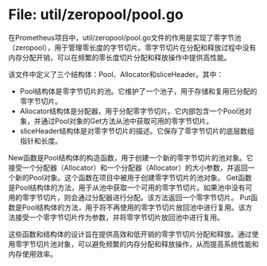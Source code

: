 # File: util/zeropool/pool.go

在Prometheus项目中，util/zeropool/pool.go文件的作用是实现了零字节池（zeropool），用于管理零长度的字节切片。零字节切片在分配和释放过程中没有内存分配开销，可以在频繁的零长度切片分配和释放操作中提供高性能。

该文件中定义了三个结构体：Pool、Allocator和sliceHeader。其中：
- Pool结构体是零字节切片的池。它维护了一个池子，用于存储和复用已分配的零字节切片。
- Allocator结构体是分配器，用于分配零字节切片。它内部包含一个Pool池对象，并通过Pool对象的Get方法从池中获取可用的零字节切片。
- sliceHeader结构体是对零字节切片的描述。它保存了零字节切片的底层数组指针和长度。

New函数是Pool结构体的构造函数，用于创建一个新的零字节切片的池对象。它接受一个分配器（Allocator）和一个分配器（Allocator）的大小参数，并返回一个新的Pool对象。这个函数在项目中被用于创建零字节切片的池对象。
Get函数是Pool结构体的方法，用于从池中获取一个可用的零字节切片。如果池中没有可用的零字节切片，则会通过分配器进行分配。该方法返回一个零字节切片。
Put函数是Pool结构体的方法，用于将不再使用的零字节切片放回池中进行复用。该方法接受一个零字节切片作为参数，并将零字节切片放回池中进行复用。

这些函数和结构体的设计旨在提供高效和低开销的零字节切片分配和释放。通过使用零字节切片池对象，可以避免频繁的内存分配和释放操作，从而提高系统性能和内存使用效率。

